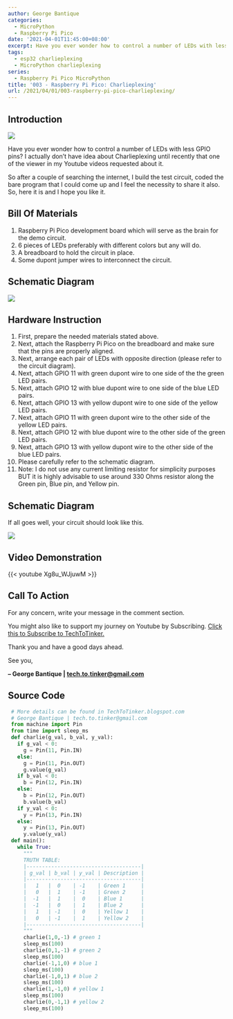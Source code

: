 ```yaml
---
author: George Bantique
categories:
  - MicroPython
  - Raspberry Pi Pico
date: '2021-04-01T11:45:00+08:00'
excerpt: Have you ever wonder how to control a number of LEDs with less GPIO pins? I actually don’t have idea about Charlieplexing until recently that one of the viewer in my Youtube videos requested about it.
tags:
  - esp32 charlieplexing
  - MicroPython charlieplexing
series:
  - Raspberry Pi Pico MicroPython
title: '003 - Raspberry Pi Pico: Charlieplexing'
url: /2021/04/01/003-raspberry-pi-pico-charlieplexing/
---
```


## **Introduction**

![](/images/003-pico-charlieplexing.png)

Have you ever wonder how to control a number of LEDs with less GPIO pins? I actually don’t have idea about Charlieplexing until recently that one of the viewer in my Youtube videos requested about it.

So after a couple of searching the internet, I build the test circuit, coded the bare program that I could come up and I feel the necessity to share it also. So, here it is and I hope you like it.

## **Bill Of Materials**

1. Raspberry Pi Pico development board which will serve as the brain for the demo circuit.
2. 6 pieces of LEDs preferably with different colors but any will do.
3. A breadboard to hold the circuit in place.
4. Some dupont jumper wires to interconnect the circuit.

## **Schematic Diagram**

![](/images/003-pico-Charlieplexing_SCHEM.png)

## **Hardware Instruction**

1. First, prepare the needed materials stated above.
2. Next, attach the Raspberry Pi Pico on the breadboard and make sure that the pins are properly aligned.
3. Next, arrange each pair of LEDs with opposite direction (please refer to the circuit diagram).
4. Next, attach GPIO 11 with green dupont wire to one side of the the green LED pairs.
5. Next, attach GPIO 12 with blue dupont wire to one side of the blue LED pairs.
6. Next, attach GPIO 13 with yellow dupont wire to one side of the yellow LED pairs.
7. Next, attach GPIO 11 with green dupont wire to the other side of the yellow LED pairs.
8. Next, attach GPIO 12 with blue dupont wire to the other side of the green LED pairs.
9. Next, attach GPIO 13 with yellow dupont wire to the other side of the blue LED pairs.
10. Please carefully refer to the schematic diagram.
11. Note: I do not use any current limiting resistor for simplicity purposes BUT it is highly advisable to use around 330 Ohms resistor along the Green pin, Blue pin, and Yellow pin.

## **Schematic Diagram**

If all goes well, your circuit should look like this.

![](/images/003-pico-Charlieplexing_DIAG.png)

## **Video Demonstration**

{{< youtube Xg8u_WJjuwM >}}

## **Call To Action**

For any concern, write your message in the comment section.

You might also like to support my journey on Youtube by Subscribing. [Click this to Subscribe to TechToTinker.](https://www.youtube.com/c/TechToTinker?sub_confirmation=1)

Thank you and have a good days ahead.

See you,

**– George Bantique | tech.to.tinker@gmail.com**

## **Source Code**

```py { lineNos="true" wrap="true" }
 # More details can be found in TechToTinker.blogspot.com   
 # George Bantique | tech.to.tinker@gmail.com  
 from machine import Pin  
 from time import sleep_ms  
 def charlie(g_val, b_val, y_val):  
   if g_val < 0:  
     g = Pin(11, Pin.IN)  
   else:  
     g = Pin(11, Pin.OUT)  
     g.value(g_val)  
   if b_val < 0:  
     b = Pin(12, Pin.IN)  
   else:  
     b = Pin(12, Pin.OUT)  
     b.value(b_val)  
   if y_val < 0:  
     y = Pin(13, Pin.IN)  
   else:  
     y = Pin(13, Pin.OUT)  
     y.value(y_val)     
 def main():  
   while True:  
     """  
     TRUTH TABLE:  
     |-------------------------------------|  
     | g_val | b_val | y_val | Description |  
     |-------------------------------------|  
     |   1   |  0    | -1    | Green 1     |  
     |   0   |  1    | -1    | Green 2     |  
     |  -1   |  1    |  0    | Blue 1      |  
     |  -1   |  0    |  1    | Blue 2      |  
     |   1   | -1    |  0    | Yellow 1    |  
     |   0   | -1    |  1    | Yellow 2    |  
     |-------------------------------------|  
     """  
     charlie(1,0,-1) # green 1  
     sleep_ms(100)  
     charlie(0,1,-1) # green 2  
     sleep_ms(100)  
     charlie(-1,1,0) # blue 1  
     sleep_ms(100)  
     charlie(-1,0,1) # blue 2  
     sleep_ms(100)  
     charlie(1,-1,0) # yellow 1  
     sleep_ms(100)  
     charlie(0,-1,1) # yellow 2  
     sleep_ms(100)   

```

